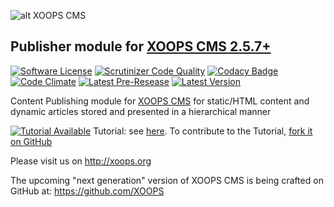 ![alt XOOPS CMS](http://xoops.org/images/logoXoops4GithubRepository.png)
## Publisher module for [XOOPS CMS 2.5.7+](https://xoops.org)
[![Software License](https://img.shields.io/badge/license-GPL-brightgreen.svg?style=flat)](LICENSE) 
[![Scrutinizer Code Quality](https://img.shields.io/scrutinizer/g/mambax7/publisher.svg?style=flat)](https://scrutinizer-ci.com/g/mambax7/publisher/?branch=master)
[![Codacy Badge](https://api.codacy.com/project/badge/grade/2d27c0023ee54f0b9ba2b5d17a68b2a5)](https://www.codacy.com/app/mambax7/publisher)
[![Code Climate](https://img.shields.io/codeclimate/github/mambax7/publisher.svg?style=flat)](https://codeclimate.com/github/mambax7/publisher)
[![Latest Pre-Resease](https://img.shields.io/github/tag/XoopsModules25x/publisher.svg?style=flat)](https://github.com/XoopsModules25x/publisher/tags/)
[![Latest Version](https://img.shields.io/github/release/XoopsModules25x/publisher.svg?style=flat)](https://github.com/XoopsModules25x/publisher/releases/)

Content Publishing module for [XOOPS CMS](http://xoops.org) for static/HTML content and dynamic articles stored and presented in a hierarchical manner

[![Tutorial Available](http://xoops.org/images/tutorial-available-blue.svg)](https://www.gitbook.com/book/xoops/xoops-publisher-module/) Tutorial: see [here](https://www.gitbook.com/book/xoops/xoops-publisher-module/). 
To contribute to the Tutorial, [fork it on GitHub](https://github.com/XoopsDocs/publisher-tutorial)

Please visit us on http://xoops.org

The upcoming "next generation" version of XOOPS CMS is being crafted on GitHub at: https://github.com/XOOPS